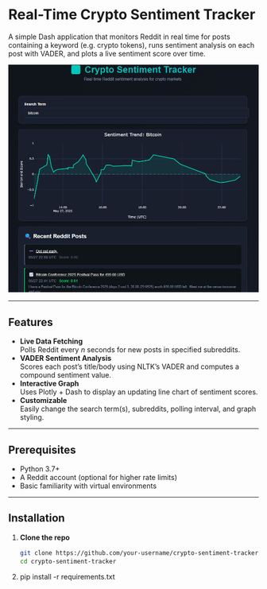 # Real-Time Crypto Sentiment Tracker

A simple Dash application that monitors Reddit in real time for posts containing a keyword (e.g. crypto tokens), runs sentiment analysis on each post with VADER, and plots a live sentiment score over time.

![Live Sentiment Dashboard](image.png)


---

## Features

- **Live Data Fetching**  
  Polls Reddit every _n_ seconds for new posts in specified subreddits.
- **VADER Sentiment Analysis**  
  Scores each post’s title/body using NLTK’s VADER and computes a compound sentiment value.
- **Interactive Graph**  
  Uses Plotly + Dash to display an updating line chart of sentiment scores.
- **Customizable**  
  Easily change the search term(s), subreddits, polling interval, and graph styling.

---

## Prerequisites

- Python 3.7+  
- A Reddit account (optional for higher rate limits)  
- Basic familiarity with virtual environments

---

## Installation

1. **Clone the repo**  
   ```bash
   git clone https://github.com/your-username/crypto-sentiment-tracker.git
   cd crypto-sentiment-tracker
2. pip install -r requirements.txt
